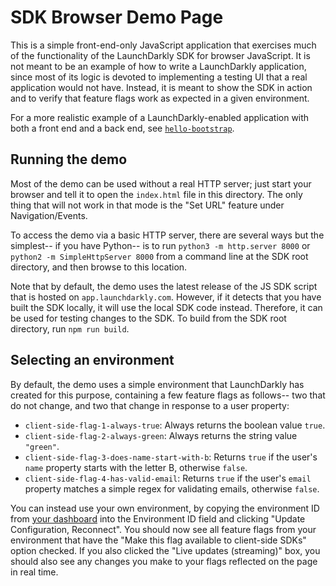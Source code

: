 # SDK Browser Demo Page

This is a simple front-end-only JavaScript application that exercises much of the functionality of the LaunchDarkly SDK for browser JavaScript. It is not meant to be an example of how to write a LaunchDarkly application, since most of its logic is devoted to implementing a testing UI that a real application would not have. Instead, it is meant to show the SDK in action and to verify that feature flags work as expected in a given environment.

For a more realistic example of a LaunchDarkly-enabled application with both a front end and a back end, see [`hello-bootstrap`](https://github.com/launchdarkly/hello-bootstrap).

## Running the demo

Most of the demo can be used without a real HTTP server; just start your browser and tell it to open the `index.html` file in this directory. The only thing that will not work in that mode is the "Set URL" feature under Navigation/Events.

To access the demo via a basic HTTP server, there are several ways but the simplest-- if you have Python-- is to run `python3 -m http.server 8000` or `python2 -m SimpleHttpServer 8000` from a command line at the SDK root directory, and then browse to this location.

Note that by default, the demo uses the latest release of the JS SDK script that is hosted on `app.launchdarkly.com`. However, if it detects that you have built the SDK locally, it will use the local SDK code instead. Therefore, it can be used for testing changes to the SDK. To build from the SDK root directory, run `npm run build`.

## Selecting an environment

By default, the demo uses a simple environment that LaunchDarkly has created for this purpose, containing a few feature flags as follows-- two that do not change, and two that change in response to a user property:

* `client-side-flag-1-always-true`: Always returns the boolean value `true`.
* `client-side-flag-2-always-green`: Always returns the string value `"green"`.
* `client-side-flag-3-does-name-start-with-b`: Returns `true` if the user's `name` property starts with the letter B, otherwise `false`.
* `client-side-flag-4-has-valid-email`: Returns `true` if the user's `email` property matches a simple regex for validating emails, otherwise `false`.

You can instead use your own environment, by copying the environment ID from [your dashboard](https://app.launchdarkly.com/settings/projects) into the Environment ID field and clicking "Update Configuration, Reconnect". You should now see all feature flags from your environment that have the "Make this flag available to client-side SDKs" option checked. If you also clicked the "Live updates (streaming)" box, you should also see any changes you make to your flags reflected on the page in real time.
